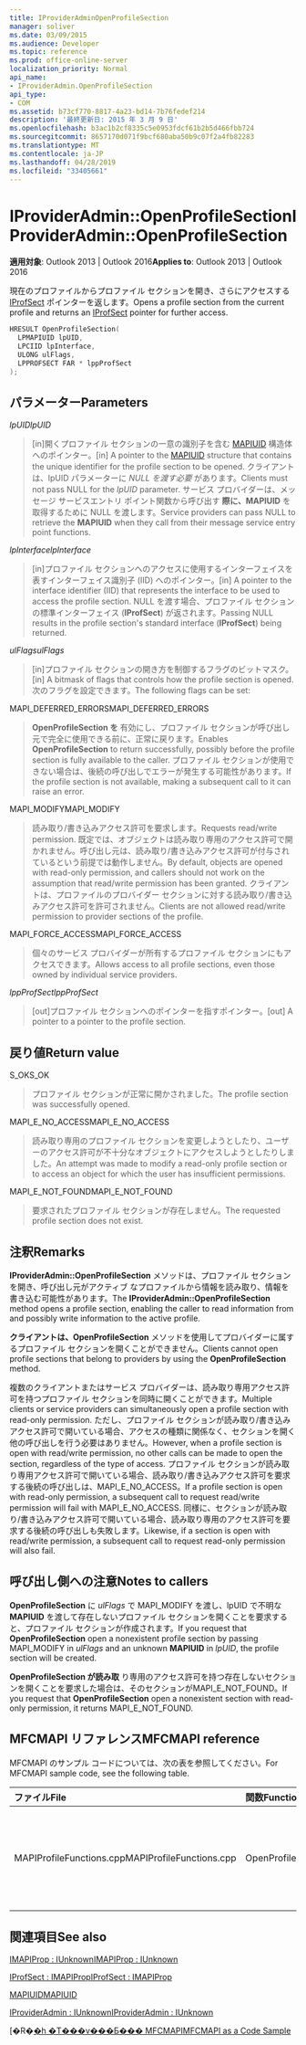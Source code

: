 ```yaml
---
title: IProviderAdminOpenProfileSection
manager: soliver
ms.date: 03/09/2015
ms.audience: Developer
ms.topic: reference
ms.prod: office-online-server
localization_priority: Normal
api_name:
- IProviderAdmin.OpenProfileSection
api_type:
- COM
ms.assetid: b73cf770-8817-4a23-bd14-7b76fedef214
description: '最終更新日: 2015 年 3 月 9 日'
ms.openlocfilehash: b3ac1b2cf8335c5e0953fdcf61b2b5d466fbb724
ms.sourcegitcommit: 8657170d071f9bcf680aba50b9c07f2a4fb82283
ms.translationtype: MT
ms.contentlocale: ja-JP
ms.lasthandoff: 04/28/2019
ms.locfileid: "33405661"
---
```

# <a name="iprovideradminopenprofilesection"></a><span data-ttu-id="c71d6-103">IProviderAdmin::OpenProfileSection</span><span class="sxs-lookup"><span data-stu-id="c71d6-103">IProviderAdmin::OpenProfileSection</span></span>

  
  
<span data-ttu-id="c71d6-104">**適用対象**: Outlook 2013 | Outlook 2016</span><span class="sxs-lookup"><span data-stu-id="c71d6-104">**Applies to**: Outlook 2013 | Outlook 2016</span></span> 
  
<span data-ttu-id="c71d6-105">現在のプロファイルからプロファイル セクションを開き、さらにアクセスする [IProfSect](iprofsectimapiprop.md) ポインターを返します。</span><span class="sxs-lookup"><span data-stu-id="c71d6-105">Opens a profile section from the current profile and returns an [IProfSect](iprofsectimapiprop.md) pointer for further access.</span></span> 
  
```cpp
HRESULT OpenProfileSection(
  LPMAPIUID lpUID,
  LPCIID lpInterface,
  ULONG ulFlags,
  LPPROFSECT FAR * lppProfSect
);
```

## <a name="parameters"></a><span data-ttu-id="c71d6-106">パラメーター</span><span class="sxs-lookup"><span data-stu-id="c71d6-106">Parameters</span></span>

 <span data-ttu-id="c71d6-107">_lpUID_</span><span class="sxs-lookup"><span data-stu-id="c71d6-107">_lpUID_</span></span>
  
> <span data-ttu-id="c71d6-108">[in]開くプロファイル セクションの一意の識別子を含む [MAPIUID](mapiuid.md) 構造体へのポインター。</span><span class="sxs-lookup"><span data-stu-id="c71d6-108">[in] A pointer to the [MAPIUID](mapiuid.md) structure that contains the unique identifier for the profile section to be opened.</span></span> <span data-ttu-id="c71d6-109">クライアントは、lpUID パラメーターに  _NULL を渡す必要_ があります。</span><span class="sxs-lookup"><span data-stu-id="c71d6-109">Clients must not pass NULL for the  _lpUID_ parameter.</span></span> <span data-ttu-id="c71d6-110">サービス プロバイダーは、メッセージ サービスエントリ ポイント関数から呼び出す **際に、MAPIUID** を取得するために NULL を渡します。</span><span class="sxs-lookup"><span data-stu-id="c71d6-110">Service providers can pass NULL to retrieve the **MAPIUID** when they call from their message service entry point functions.</span></span> 
    
 <span data-ttu-id="c71d6-111">_lpInterface_</span><span class="sxs-lookup"><span data-stu-id="c71d6-111">_lpInterface_</span></span>
  
> <span data-ttu-id="c71d6-112">[in]プロファイル セクションへのアクセスに使用するインターフェイスを表すインターフェイス識別子 (IID) へのポインター。</span><span class="sxs-lookup"><span data-stu-id="c71d6-112">[in] A pointer to the interface identifier (IID) that represents the interface to be used to access the profile section.</span></span> <span data-ttu-id="c71d6-113">NULL を渡す場合、プロファイル セクションの標準インターフェイス (**IProfSect**) が返されます。</span><span class="sxs-lookup"><span data-stu-id="c71d6-113">Passing NULL results in the profile section's standard interface (**IProfSect**) being returned.</span></span> 
    
 <span data-ttu-id="c71d6-114">_ulFlags_</span><span class="sxs-lookup"><span data-stu-id="c71d6-114">_ulFlags_</span></span>
  
> <span data-ttu-id="c71d6-115">[in]プロファイル セクションの開き方を制御するフラグのビットマスク。</span><span class="sxs-lookup"><span data-stu-id="c71d6-115">[in] A bitmask of flags that controls how the profile section is opened.</span></span> <span data-ttu-id="c71d6-116">次のフラグを設定できます。</span><span class="sxs-lookup"><span data-stu-id="c71d6-116">The following flags can be set:</span></span>
    
<span data-ttu-id="c71d6-117">MAPI_DEFERRED_ERRORS</span><span class="sxs-lookup"><span data-stu-id="c71d6-117">MAPI_DEFERRED_ERRORS</span></span> 
  
> <span data-ttu-id="c71d6-118">**OpenProfileSection を** 有効にし、プロファイル セクションが呼び出し元で完全に使用できる前に、正常に戻ります。</span><span class="sxs-lookup"><span data-stu-id="c71d6-118">Enables **OpenProfileSection** to return successfully, possibly before the profile section is fully available to the caller.</span></span> <span data-ttu-id="c71d6-119">プロファイル セクションが使用できない場合は、後続の呼び出しでエラーが発生する可能性があります。</span><span class="sxs-lookup"><span data-stu-id="c71d6-119">If the profile section is not available, making a subsequent call to it can raise an error.</span></span> 
    
<span data-ttu-id="c71d6-120">MAPI_MODIFY</span><span class="sxs-lookup"><span data-stu-id="c71d6-120">MAPI_MODIFY</span></span> 
  
> <span data-ttu-id="c71d6-121">読み取り/書き込みアクセス許可を要求します。</span><span class="sxs-lookup"><span data-stu-id="c71d6-121">Requests read/write permission.</span></span> <span data-ttu-id="c71d6-122">既定では、オブジェクトは読み取り専用のアクセス許可で開かれません。呼び出し元は、読み取り/書き込みアクセス許可が付与されているという前提では動作しません。</span><span class="sxs-lookup"><span data-stu-id="c71d6-122">By default, objects are opened with read-only permission, and callers should not work on the assumption that read/write permission has been granted.</span></span> <span data-ttu-id="c71d6-123">クライアントは、プロファイルのプロバイダー セクションに対する読み取り/書き込みアクセス許可を許可されません。</span><span class="sxs-lookup"><span data-stu-id="c71d6-123">Clients are not allowed read/write permission to provider sections of the profile.</span></span>
    
<span data-ttu-id="c71d6-124">MAPI_FORCE_ACCESS</span><span class="sxs-lookup"><span data-stu-id="c71d6-124">MAPI_FORCE_ACCESS</span></span>
  
> <span data-ttu-id="c71d6-125">個々のサービス プロバイダーが所有するプロファイル セクションにもアクセスできます。</span><span class="sxs-lookup"><span data-stu-id="c71d6-125">Allows access to all profile sections, even those owned by individual service providers.</span></span>
    
 <span data-ttu-id="c71d6-126">_lppProfSect_</span><span class="sxs-lookup"><span data-stu-id="c71d6-126">_lppProfSect_</span></span>
  
> <span data-ttu-id="c71d6-127">[out]プロファイル セクションへのポインターを指すポインター。</span><span class="sxs-lookup"><span data-stu-id="c71d6-127">[out] A pointer to a pointer to the profile section.</span></span>
    
## <a name="return-value"></a><span data-ttu-id="c71d6-128">戻り値</span><span class="sxs-lookup"><span data-stu-id="c71d6-128">Return value</span></span>

<span data-ttu-id="c71d6-129">S_OK</span><span class="sxs-lookup"><span data-stu-id="c71d6-129">S_OK</span></span> 
  
> <span data-ttu-id="c71d6-130">プロファイル セクションが正常に開かされました。</span><span class="sxs-lookup"><span data-stu-id="c71d6-130">The profile section was successfully opened.</span></span>
    
<span data-ttu-id="c71d6-131">MAPI_E_NO_ACCESS</span><span class="sxs-lookup"><span data-stu-id="c71d6-131">MAPI_E_NO_ACCESS</span></span> 
  
> <span data-ttu-id="c71d6-132">読み取り専用のプロファイル セクションを変更しようとしたり、ユーザーのアクセス許可が不十分なオブジェクトにアクセスしようとしたりしました。</span><span class="sxs-lookup"><span data-stu-id="c71d6-132">An attempt was made to modify a read-only profile section or to access an object for which the user has insufficient permissions.</span></span>
    
<span data-ttu-id="c71d6-133">MAPI_E_NOT_FOUND</span><span class="sxs-lookup"><span data-stu-id="c71d6-133">MAPI_E_NOT_FOUND</span></span> 
  
> <span data-ttu-id="c71d6-134">要求されたプロファイル セクションが存在しません。</span><span class="sxs-lookup"><span data-stu-id="c71d6-134">The requested profile section does not exist.</span></span>
    
## <a name="remarks"></a><span data-ttu-id="c71d6-135">注釈</span><span class="sxs-lookup"><span data-stu-id="c71d6-135">Remarks</span></span>

<span data-ttu-id="c71d6-136">**IProviderAdmin::OpenProfileSection** メソッドは、プロファイル セクションを開き、呼び出し元がアクティブ なプロファイルから情報を読み取り、情報を書き込む可能性があります。</span><span class="sxs-lookup"><span data-stu-id="c71d6-136">The **IProviderAdmin::OpenProfileSection** method opens a profile section, enabling the caller to read information from and possibly write information to the active profile.</span></span> 
  
<span data-ttu-id="c71d6-137">**クライアントは、OpenProfileSection** メソッドを使用してプロバイダーに属するプロファイル セクションを開くことができません。</span><span class="sxs-lookup"><span data-stu-id="c71d6-137">Clients cannot open profile sections that belong to providers by using the **OpenProfileSection** method.</span></span> 
  
<span data-ttu-id="c71d6-138">複数のクライアントまたはサービス プロバイダーは、読み取り専用アクセス許可を持つプロファイル セクションを同時に開くことができます。</span><span class="sxs-lookup"><span data-stu-id="c71d6-138">Multiple clients or service providers can simultaneously open a profile section with read-only permission.</span></span> <span data-ttu-id="c71d6-139">ただし、プロファイル セクションが読み取り/書き込みアクセス許可で開いている場合、アクセスの種類に関係なく、セクションを開く他の呼び出しを行う必要はありません。</span><span class="sxs-lookup"><span data-stu-id="c71d6-139">However, when a profile section is open with read/write permission, no other calls can be made to open the section, regardless of the type of access.</span></span> <span data-ttu-id="c71d6-140">プロファイル セクションが読み取り専用アクセス許可で開いている場合、読み取り/書き込みアクセス許可を要求する後続の呼び出しは、MAPI_E_NO_ACCESS。</span><span class="sxs-lookup"><span data-stu-id="c71d6-140">If a profile section is open with read-only permission, a subsequent call to request read/write permission will fail with MAPI_E_NO_ACCESS.</span></span> <span data-ttu-id="c71d6-141">同様に、セクションが読み取り/書き込みアクセス許可で開いている場合、読み取り専用のアクセス許可を要求する後続の呼び出しも失敗します。</span><span class="sxs-lookup"><span data-stu-id="c71d6-141">Likewise, if a section is open with read/write permission, a subsequent call to request read-only permission will also fail.</span></span> 
  
## <a name="notes-to-callers"></a><span data-ttu-id="c71d6-142">呼び出し側への注意</span><span class="sxs-lookup"><span data-stu-id="c71d6-142">Notes to callers</span></span>

<span data-ttu-id="c71d6-143">**OpenProfileSection** に _ulFlags_ で MAPI_MODIFY を渡し、lpUID で不明な **MAPIUID** を渡して存在しないプロファイル セクションを開くことを要求すると、プロファイル セクションが作成されます。</span><span class="sxs-lookup"><span data-stu-id="c71d6-143">If you request that **OpenProfileSection** open a nonexistent profile section by passing MAPI_MODIFY in  _ulFlags_ and an unknown **MAPIUID** in  _lpUID_, the profile section will be created.</span></span> 
  
<span data-ttu-id="c71d6-144">**OpenProfileSection が読み取** り専用のアクセス許可を持つ存在しないセクションを開くことを要求した場合は、そのセクションがMAPI_E_NOT_FOUND。</span><span class="sxs-lookup"><span data-stu-id="c71d6-144">If you request that **OpenProfileSection** open a nonexistent section with read-only permission, it returns MAPI_E_NOT_FOUND.</span></span> 
  
## <a name="mfcmapi-reference"></a><span data-ttu-id="c71d6-145">MFCMAPI リファレンス</span><span class="sxs-lookup"><span data-stu-id="c71d6-145">MFCMAPI reference</span></span>

<span data-ttu-id="c71d6-146">MFCMAPI のサンプル コードについては、次の表を参照してください。</span><span class="sxs-lookup"><span data-stu-id="c71d6-146">For MFCMAPI sample code, see the following table.</span></span>
  
|<span data-ttu-id="c71d6-147">**ファイル**</span><span class="sxs-lookup"><span data-stu-id="c71d6-147">**File**</span></span>|<span data-ttu-id="c71d6-148">**関数**</span><span class="sxs-lookup"><span data-stu-id="c71d6-148">**Function**</span></span>|<span data-ttu-id="c71d6-149">**コメント**</span><span class="sxs-lookup"><span data-stu-id="c71d6-149">**Comment**</span></span>|
|:-----|:-----|:-----|
|<span data-ttu-id="c71d6-150">MAPIProfileFunctions.cpp</span><span class="sxs-lookup"><span data-stu-id="c71d6-150">MAPIProfileFunctions.cpp</span></span>  <br/> |<span data-ttu-id="c71d6-151">OpenProfileSection</span><span class="sxs-lookup"><span data-stu-id="c71d6-151">OpenProfileSection</span></span>  <br/> |<span data-ttu-id="c71d6-152">MFCMAPI は **、IProviderAdmin::OpenProfileSection** メソッドを使用して、現在のプロファイルからプロファイル セクションを開きます。</span><span class="sxs-lookup"><span data-stu-id="c71d6-152">MFCMAPI uses the **IProviderAdmin::OpenProfileSection** method to open a profile section from the current profile.</span></span>  <br/> |
   
## <a name="see-also"></a><span data-ttu-id="c71d6-153">関連項目</span><span class="sxs-lookup"><span data-stu-id="c71d6-153">See also</span></span>



[<span data-ttu-id="c71d6-154">IMAPIProp : IUnknown</span><span class="sxs-lookup"><span data-stu-id="c71d6-154">IMAPIProp : IUnknown</span></span>](imapipropiunknown.md)
  
[<span data-ttu-id="c71d6-155">IProfSect : IMAPIProp</span><span class="sxs-lookup"><span data-stu-id="c71d6-155">IProfSect : IMAPIProp</span></span>](iprofsectimapiprop.md)
  
[<span data-ttu-id="c71d6-156">MAPIUID</span><span class="sxs-lookup"><span data-stu-id="c71d6-156">MAPIUID</span></span>](mapiuid.md)
  
[<span data-ttu-id="c71d6-157">IProviderAdmin : IUnknown</span><span class="sxs-lookup"><span data-stu-id="c71d6-157">IProviderAdmin : IUnknown</span></span>](iprovideradminiunknown.md)


<span data-ttu-id="c71d6-158">[�R�[�h �T���v���Ƃ��� MFCMAPI](mfcmapi-as-a-code-sample.md)</span><span class="sxs-lookup"><span data-stu-id="c71d6-158">[MFCMAPI as a Code Sample](mfcmapi-as-a-code-sample.md)</span></span>

